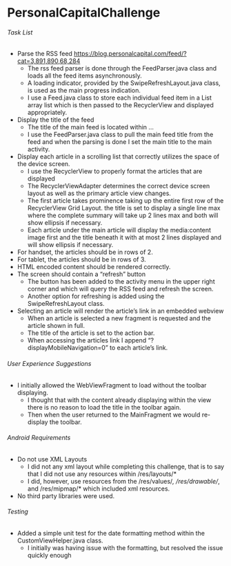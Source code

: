 # PersonalCapitalChallenge

###### Task List
- Parse the RSS feed https://blog.personalcapital.com/feed/?cat=3,891,890,68,284
    * The rss feed parser is done through the FeedParser.java class and loads all the feed items asynchronously.
    * A loading indicator, provided by the SwipeRefreshLayout.java class, is used as the main progress indication.
    * I use a Feed.java class to store each individual feed item in a List<Feed> array list which is then passed to the RecyclerView and displayed appropriately.
- Display the title of the feed
    * The title of the main feed is located within <rss><channel><title> ... </title> ... </channel></rss>
    * I use the FeedParser.java class to pull the main feed title from the feed and when the parsing is done I set the main title to the main activity.
- Display each article in a scrolling list that correctly utilizes the space of the device screen.
    * I use the RecyclerView to properly format the articles that are displayed
    * The RecyclerViewAdapter determines the correct device screen layout as well as the primary article view changes.
    * The first article takes prominence taking up the entire first row of the RecyclerView Grid Layout.  the title is set to display a single line max where the complete summary will take up 2 lines max and both will show ellipsis if necessary.
    * Each article under the main article will display the media:content image first and the title beneath it with at most 2 lines displayed and will show ellipsis if necessary.
- For handset, the articles should be in rows of 2.
- For tablet, the articles should be in rows of 3.
- HTML encoded content should be rendered correctly.
- The screen should contain a “refresh” button
    * The button has been added to the activity menu in the upper right corner and which will query the RSS feed and refresh the screen.
    * Another option for refreshing is added using the SwipeRefreshLayout class.
- Selecting an article will render the article’s link in an embedded webview
    * When an article is selected a new fragment is requested and the article shown in full.
    * The title of the article is set to the action bar.
    * When accessing the articles link I append “?displayMobileNavigation=0” to each article’s link.

###### User Experience Suggestions
- I initially allowed the WebViewFragment to load without the toolbar displaying.
    * I thought that with the content already displaying within the view there is no reason to load the title in the toolbar again.
    * Then when the user returned to the MainFragment we would re-display the toolbar.

###### Android Requirements
- Do not use XML Layouts
    * I did not any xml layout while completing this challenge, that is to say that I did not use any resources within /res/layouts/*
    * I did, however, use resources from the /res/values/*, /res/drawable/*, and /res/mipmap/* which included xml resources.
- No third party libraries were used.

###### Testing
- Added a simple unit test for the date formatting method within the CustomViewHelper.java class.
    * I initially was having issue with the formatting, but resolved the issue quickly enough